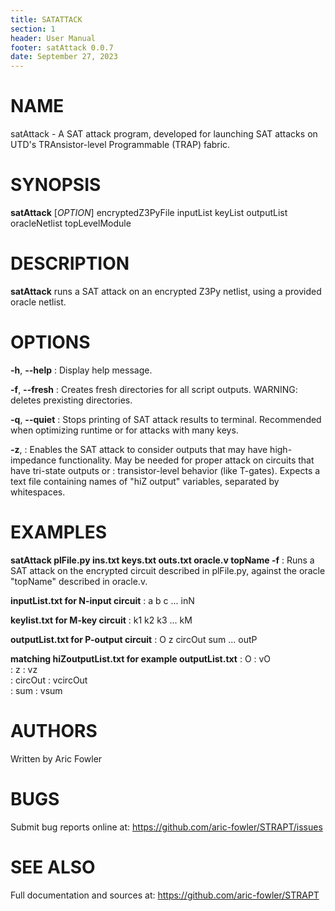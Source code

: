 ```yaml
---
title: SATATTACK
section: 1
header: User Manual
footer: satAttack 0.0.7
date: September 27, 2023
---
```


# NAME
satAttack - A SAT attack program, developed for launching SAT attacks on UTD's TRAnsistor-level Programmable (TRAP) fabric.

# SYNOPSIS
**satAttack** [*OPTION*] encryptedZ3PyFile inputList keyList outputList oracleNetlist topLevelModule

# DESCRIPTION
**satAttack** runs a SAT attack on an encrypted Z3Py netlist, using a provided oracle netlist.

# OPTIONS
**-h**, **--help**
: Display help message.

**-f**, **--fresh**
: Creates fresh directories for all script outputs. WARNING: deletes prexisting directories.

**-q**, **--quiet**
: Stops printing of SAT attack results to terminal. Recommended when optimizing runtime or for attacks with many keys.

**-z**,
: Enables the SAT attack to consider outputs that may have high-impedance functionality. May be needed for proper attack on circuits that have tri-state outputs or 
: transistor-level behavior (like T-gates). Expects a text file containing names of "hiZ output" variables, separated by whitespaces.

# EXAMPLES
**satAttack plFile.py ins.txt keys.txt outs.txt oracle.v topName -f**
: Runs a SAT attack on the encrypted circuit described in plFile.py, against the oracle "topName" described in oracle.v.

**inputList.txt for N-input circuit**
: a b c ... inN

**keylist.txt for M-key circuit**
: k1 k2 k3 ... kM

**outputList.txt for P-output circuit**
: O z circOut sum ... outP

**matching hiZoutputList.txt for example outputList.txt**
: O         : vO \
: z         : vz \
: circOut   : vcircOut \
: sum       : vsum

# AUTHORS
Written by Aric Fowler

# BUGS
Submit bug reports online at: <https://github.com/aric-fowler/STRAPT/issues>

# SEE ALSO
Full documentation and sources at: <https://github.com/aric-fowler/STRAPT>
